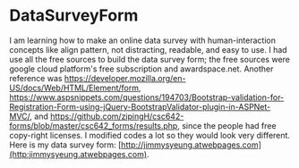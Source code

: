 # DataSurveyForm
I am learning how to make an online data survey with human-interaction concepts like align pattern, not distracting, readable, and easy to use.
I had use all the free sources to build the data survey form; the free sources were google cloud platform's free subscription and awardspace.net.
Another reference was https://developer.mozilla.org/en-US/docs/Web/HTML/Element/form, https://www.aspsnippets.com/questions/194703/Bootstrap-validation-for-Registration-Form-using-jQuery-BootstrapValidator-plugin-in-ASPNet-MVC/, and https://github.com/zipingH/csc642-forms/blob/master/csc642_forms/results.php, since the people had free copy-right licenses. I modified codes a lot so they would look very different.
Here is my data survey form: [http://jimmysyeung.atwebpages.com](http:jimmysyeung.atwebpages.com).